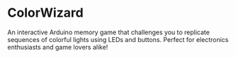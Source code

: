 # ColorWizard
An interactive Arduino memory game that challenges you to replicate sequences of colorful lights using LEDs and buttons. Perfect for electronics enthusiasts and game lovers alike!
